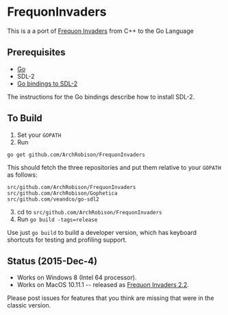 # FrequonInvaders
This is a a port of [Frequon Invaders](http://www.blonzonics.us/games/frequon-invaders)
from C++ to the Go Language

## Prerequisites
* [Go](https://golang.org/doc/install)
* SDL-2
* [Go bindings to SDL-2](https://github.com/veandco/go-sdl2)

The instructions for the Go bindings describe how to install SDL-2.

## To Build 
1. Set your `GOPATH`
2. Run 
```
go get github.com/ArchRobison/FrequonInvaders
```
This should fetch the three repositories and put them relative to your `GOPATH` as follows:
```
src/github.com/ArchRobison/FrequonInvaders
src/github.com/ArchRobison/Gophetica
src/github.com/veandco/go-sdl2
```
3. cd to `src/github.com/ArchRobison/FrequonInvaders`
4. Run `go build -tags=release`

Use just `go build` to build a developer version, which has keyboard
shortcuts for testing and profiling support.

## Status (2015-Dec-4)

* Works on Windows 8 (Intel 64 processor).
* Works on MacOS 10.11.1 -- released as [Frequon Invaders 2.2](http://www.blonzonics.us/games/frequon-invaders).  

Please post issues for features that you think are missing that were in the classic version. 
